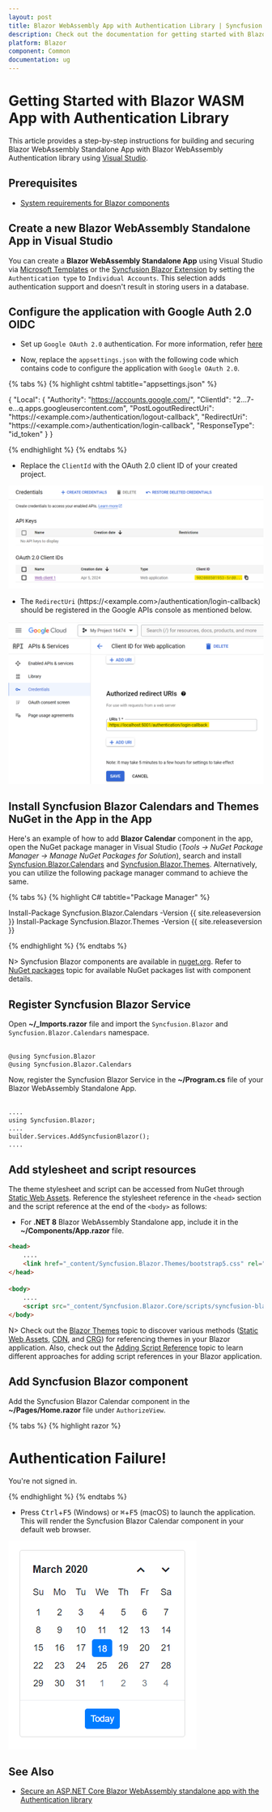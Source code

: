 ```yaml
---
layout: post
title: Blazor WebAssembly App with Authentication Library | Syncfusion
description: Check out the documentation for getting started with Blazor WebAssembly App and Syncfusion Blazor Components with Authentication Library.
platform: Blazor
component: Common
documentation: ug
---
```


# Getting Started with Blazor WASM App with Authentication Library

This article provides a step-by-step instructions for building and securing Blazor WebAssembly Standalone App with Blazor WebAssembly Authentication library using [Visual Studio](https://visualstudio.microsoft.com/vs/).

## Prerequisites

* [System requirements for Blazor components](https://blazor.syncfusion.com/documentation/system-requirements)

## Create a new Blazor WebAssembly Standalone App in Visual Studio

You can create a **Blazor WebAssembly Standalone App** using Visual Studio via [Microsoft Templates](https://learn.microsoft.com/en-us/aspnet/core/blazor/tooling?view=aspnetcore-8.0&pivots=windows) or the [Syncfusion Blazor Extension](https://blazor.syncfusion.com/documentation/visual-studio-integration/template-studio) by setting the `Authentication type` to `Individual Accounts`. This selection adds authentication support and doesn't result in storing users in a database.

## Configure the application with Google Auth 2.0 OIDC

* Set up `Google OAuth 2.0` authentication. For more information, refer [here](https://support.google.com/cloud/answer/6158849?hl=en)

* Now, replace the `appsettings.json` with the following code which contains code to configure the application with `Google OAuth 2.0`.

{% tabs %}
{% highlight cshtml tabtitle="appsettings.json" %}

{
  "Local": {
    "Authority": "https://accounts.google.com/",
    "ClientId": "2...7-e...q.apps.googleusercontent.com",
    "PostLogoutRedirectUri": "https://<example.com>/authentication/logout-callback",
    "RedirectUri": "https://<example.com>/authentication/login-callback",
    "ResponseType": "id_token"
  }
}

{% endhighlight %}
{% endtabs %}

* Replace the `ClientId` with the OAuth 2.0 client ID of your created project.

![OAuth 2.0 client ID](images/oauth-client-id.png)

* The `RedirectUri` (https://<example.com>/authentication/login-callback) should be registered in the Google APIs console as mentioned below.

![OAuth RedirectUri](images/oauth-rediredt-uri.png)

## Install Syncfusion Blazor Calendars and Themes NuGet in the App in the App

Here's an example of how to add **Blazor Calendar** component in the app, open the NuGet package manager in Visual Studio (*Tools → NuGet Package Manager → Manage NuGet Packages for Solution*), search and install [Syncfusion.Blazor.Calendars](https://www.nuget.org/packages/Syncfusion.Blazor.Calendars/) and [Syncfusion.Blazor.Themes](https://www.nuget.org/packages/Syncfusion.Blazor.Themes/). Alternatively, you can utilize the following package manager command to achieve the same.

{% tabs %}
{% highlight C# tabtitle="Package Manager" %}

Install-Package Syncfusion.Blazor.Calendars -Version {{ site.releaseversion }}
Install-Package Syncfusion.Blazor.Themes -Version {{ site.releaseversion }}

{% endhighlight %}
{% endtabs %}

N> Syncfusion Blazor components are available in [nuget.org](https://www.nuget.org/packages?q=syncfusion.blazor). Refer to [NuGet packages](https://blazor.syncfusion.com/documentation/nuget-packages) topic for available NuGet packages list with component details.

## Register Syncfusion Blazor Service

Open **~/_Imports.razor** file and import the `Syncfusion.Blazor` and `Syncfusion.Blazor.Calendars` namespace.

```cshtml

@using Syncfusion.Blazor
@using Syncfusion.Blazor.Calendars

```

Now, register the Syncfusion Blazor Service in the **~/Program.cs** file of your Blazor WebAssembly Standalone App.

```cshtml

....
using Syncfusion.Blazor;
....
builder.Services.AddSyncfusionBlazor();
....

```

## Add stylesheet and script resources

The theme stylesheet and script can be accessed from NuGet through [Static Web Assets](https://blazor.syncfusion.com/documentation/appearance/themes#static-web-assets). Reference the stylesheet reference in the `<head>` section and the script reference at the end of the `<body>` as follows:

* For **.NET 8** Blazor WebAssembly Standalone app, include it in the **~/Components/App.razor** file.

```html
<head>
    ....
    <link href="_content/Syncfusion.Blazor.Themes/bootstrap5.css" rel="stylesheet" />
</head>

<body>
    ....
    <script src="_content/Syncfusion.Blazor.Core/scripts/syncfusion-blazor.min.js" type="text/javascript"></script>
</body>

```
N> Check out the [Blazor Themes](https://blazor.syncfusion.com/documentation/appearance/themes) topic to discover various methods ([Static Web Assets](https://blazor.syncfusion.com/documentation/appearance/themes#static-web-assets), [CDN](https://blazor.syncfusion.com/documentation/appearance/themes#cdn-reference), and [CRG](https://blazor.syncfusion.com/documentation/common/custom-resource-generator)) for referencing themes in your Blazor application. Also, check out the [Adding Script Reference](https://blazor.syncfusion.com/documentation/common/adding-script-references) topic to learn different approaches for adding script references in your Blazor application.

## Add Syncfusion Blazor component

Add the Syncfusion Blazor Calendar component in the **~/Pages/Home.razor** file under `AuthorizeView`.

{% tabs %}
{% highlight razor %}

<AuthorizeView>
    <Authorized>
        <SfCalendar TValue="DateTime" />
    </Authorized>
    <NotAuthorized>
        <h1>Authentication Failure!</h1>
        <p>You're not signed in.</p>
    </NotAuthorized>
</AuthorizeView>

{% endhighlight %}
{% endtabs %}

* Press <kbd>Ctrl</kbd>+<kbd>F5</kbd> (Windows) or <kbd>⌘</kbd>+<kbd>F5</kbd> (macOS) to launch the application. This will render the Syncfusion Blazor Calendar component in your default web browser.


![Blazor Calendar Component](images/output-calendar-using-blazor-webassembly.png)


## See Also

* [Secure an ASP.NET Core Blazor WebAssembly standalone app with the Authentication library](https://learn.microsoft.com/en-us/aspnet/core/blazor/security/webassembly/standalone-with-authentication-library?view=aspnetcore-8.0&tabs=visual-studio)

